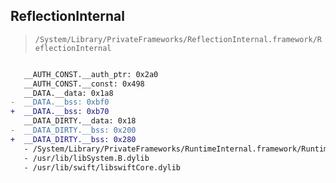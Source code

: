 ## ReflectionInternal

> `/System/Library/PrivateFrameworks/ReflectionInternal.framework/ReflectionInternal`

```diff

   __AUTH_CONST.__auth_ptr: 0x2a0
   __AUTH_CONST.__const: 0x498
   __DATA.__data: 0x1a8
-  __DATA.__bss: 0xbf0
+  __DATA.__bss: 0xb70
   __DATA_DIRTY.__data: 0x18
-  __DATA_DIRTY.__bss: 0x200
+  __DATA_DIRTY.__bss: 0x280
   - /System/Library/PrivateFrameworks/RuntimeInternal.framework/RuntimeInternal
   - /usr/lib/libSystem.B.dylib
   - /usr/lib/swift/libswiftCore.dylib

```
